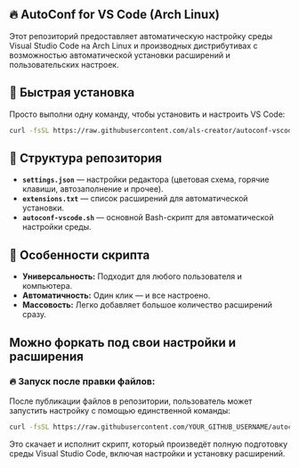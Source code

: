 ## 🔥 AutoConf for VS Code (Arch Linux)

Этот репозиторий предоставляет автоматическую настройку среды Visual Studio Code на Arch Linux и производных дистрибутивах с возможностью автоматической установки расширений и пользовательских настроек.

## 🚀 Быстрая установка

Просто выполни одну команду, чтобы установить и настроить VS Code:

```bash
curl -fsSL https://raw.githubusercontent.com/als-creator/autoconf-vscode/main/autoconf-vscode.sh | sh
```

## 📂 Структура репозитория

- **`settings.json`** — настройки редактора (цветовая схема, горячие клавиши, автозаполнение и прочее).
- **`extensions.txt`** — список расширений для автоматической установки.
- **`autoconf-vscode.sh`** — основной Bash-скрипт для автоматической настройки среды.

## 🔨 Особенности скрипта

- **Универсальность:** Подходит для любого пользователя и компьютера.
- **Автоматичность:** Один клик — и все настроено.
- **Массовость:** Легко добавляет большое количество расширений сразу.

## Можно форкать под свои настройки и расширения

### 🔥 Запуск после правки файлов:

После публикации файлов в репозитории, пользователь может запустить настройку с помощью единственной команды:

```bash
curl -fsSL https://raw.githubusercontent.com/YOUR_GITHUB_USERNAME/autoconf-vscode/main/autoconf-vscode.sh | sh
```

Это скачает и исполнит скрипт, который произведёт полную подготовку среды Visual Studio Code, включая настройки и установку расширений.
